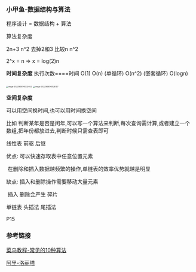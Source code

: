 ### 小甲鱼-数据结构与算法

程序设计 = 数据结构 + 算法 

算法复杂度

2n+3  n^2  去掉2和3 比较n n^2



2^x = n  => x = log(2)n





**时间复杂度**  执行次数====时间   O(1)   O(n) (单循环)  O(n^2) (嵌套循环)   O(logn)



<img src="http://zhuyuanzheng1.top/image-20220606140332402.png" alt="image-20220606140332402" style="zoom:33%;" />

<img src="http://zhuyuanzheng1.top/image-20220606140526107.png" alt="image-20220606140526107" style="zoom:33%;" />

**空间复杂度**

可以用空间换时间,也可以用时间换空间

比如 判断某年是否是闰年,可以写一个算法来判断,每次查询需计算,或者建立一个数组,把年份都放进去,判断时候只需查表即可





线性表   前驱  后继

优点: 可以快速存取表中任意位置元素  

​         在删除和插入数据越频繁的操作,单链表的效率优势就越是明显

缺点: 插入和删除操作需要移动大量元素

​         插入 删除会产生 碎片

单链表  头插法  尾插法



P15



### 参考链接

[菜鸟教程-常见的10种算法](https://www.runoob.com/w3cnote_genre/algorithm)

[阿里-洛丽塔](https://design.alipay.com/lolita)
